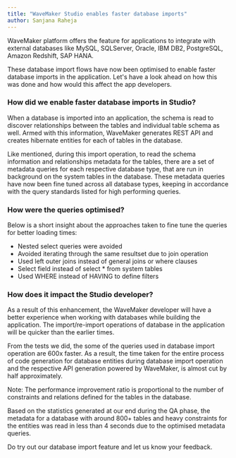 ```yaml
---
title: "WaveMaker Studio enables faster database imports"
author: Sanjana Raheja
---
```


WaveMaker platform offers the feature for applications to integrate with external databases like MySQL, SQLServer, Oracle, IBM DB2, PostgreSQL, Amazon Redshift, SAP HANA.
 
These database import flows have now been optimised to enable faster database imports in the application. Let's have a look ahead on how this was done and how would this affect the app developers.

<!-- truncate -->


### How did we enable faster database imports in Studio?

When a database is imported into an application, the schema is read to discover relationships between the tables and individual table schema as well. Armed with this information, WaveMaker generates REST API and creates hibernate entities for each of tables in the database.

Like mentioned, during this import operation, to read the schema information and relationships metadata for the tables, there are a set of metadata queries for each respective database type, that are run in background on the system tables in the database. 
These metadata queries have now been fine tuned across all database types, keeping in accordance with the query standards listed for high performing queries.

### How were the queries optimised?

Below is a short insight about the approaches taken to fine tune the queries for better loading times:
* Nested select queries were avoided
* Avoided iterating through the same resultset due to join operation
* Used left outer joins instead of general joins or where clauses
* Select field instead of select * from system tables
* Used WHERE instead of HAVING to define filters


### How does it impact the Studio developer?

As a result of this enhancement, the WaveMaker developer will have a better experience when working with databases while building the application. 
The import/re-import operations of database in the application will be quicker than the earlier times.

From the tests we did, the some of the queries used in database import operation are 600x faster. 
As a result, the time taken for the entire process of code generation for database entities during database import operation and the respective API generation powered by WaveMaker, is almost cut by half approximately.

Note: The performance improvement ratio is proportional to the number of constraints and relations defined for the tables in the database. 

Based on the statistics generated at our end during the QA phase, the metadata for a database with around 800+ tables and heavy constraints for the entities was read in less than 4 seconds due to the optimised metadata queries. 

Do try out our database import feature and let us know your feedback. 
